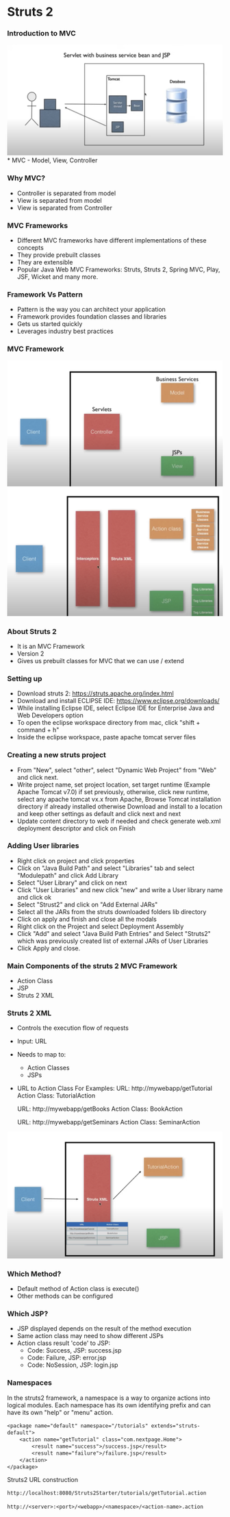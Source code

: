 # Struts 2

### Introduction to MVC
<img src="../images/1.png" width="auto" height="auto" alt="Introduction to MVC" />
* MVC - Model, View, Controller

### Why MVC?
* Controller is separated from model
* View is separated from model
* View is separated from Controller

### MVC Frameworks
* Different MVC frameworks have different implementations of these concepts
* They provide prebuilt classes
* They are extensible
* Popular Java Web MVC Frameworks: Struts, Struts 2, Spring MVC, Play, JSF, Wicket and many more.

### Framework Vs Pattern
* Pattern is the way you can architect your application
* Framework provides foundation classes and libraries
* Gets us started quickly
* Leverages industry best practices

### MVC Framework 
<img src="../images/2.png" width="auto" height="auto" alt="Introduction to MVC" />
<img src="../images/3.png" width="auto" height="auto" alt="Introduction to MVC" />

### About Struts 2
* It is an MVC Framework
* Version 2
* Gives us prebuilt classes for MVC that we can use / extend

### Setting up
* Download struts 2:  https://struts.apache.org/index.html
* Download and install ECLIPSE IDE: https://www.eclipse.org/downloads/
* While installing Eclipse IDE, select Eclipse IDE for Enterprise Java and Web Developers option
* To open the eclipse workspace directory from mac, click "shift + command + h"
* Inside the eclipse workspace, paste apache tomcat server files

### Creating a new struts project
* From "New", select "other", select "Dynamic Web Project" from "Web" and click next.
* Write project name, set project location, set target runtime (Example Apache Tomcat v7.0) if set previously, otherwise, click new runtime, select any apache tomcat vx.x from Apache, Browse Tomcat installation directory if already installed otherwise Download and install to a location and keep other settings as default and click next and next
* Update content directory to web if needed and check generate web.xml deployment descriptor and click on Finish

### Adding User libraries
* Right click on project and click properties
* Click on "Java Build Path" and select "Libraries" tab and select "Modulepath" and click Add Library
* Select "User Library" and click on next
* Click "User Libraries" and new click "new" and write a User library name and click ok
* Select "Strust2" and click on "Add External JARs"
* Select all the JARs from the struts downloaded folders lib directory
* Click on apply and finish and close all the modals
* Right click on the Project and select Deployment Assembly
* Click "Add" and select "Java Build Path Entries" and Select "Struts2" which was previously created list of external JARs of User Libraries
* Click Apply and close.

### Main Components of the struts 2 MVC Framework
* Action Class
* JSP
* Struts 2 XML

### Struts 2 XML
* Controls the execution flow of requests
* Input: URL
* Needs to map to:
    * Action Classes
    * JSPs
* URL to Action Class
For Examples:
    URL: http://mywebapp/getTutorial
    Action Class: TutorialAction

    URL: http://mywebapp/getBooks
    Action Class: BookAction

    URL: http://mywebapp/getSeminars
    Action Class: SeminarAction

<img src="../images/4.png" width="auto" height="auto" alt="Introduction to MVC" />

### Which Method?
* Default method of Action class is execute()
* Other methods can be configured

### Which JSP?
* JSP displayed depends on the result of the method execution
* Same action class may need to show different JSPs
* Action class result 'code' to JSP: 
    * Code: Success, JSP: success.jsp
    * Code: Failure, JSP: error.jsp
    * Code: NoSession, JSP: login.jsp

### Namespaces
In the struts2 framework, a namespace is a way to organize actions into logical modules. Each namespace has its own identifying prefix and can have its own "help" or "menu" action. 
```
<package name="default" namespace="/tutorials" extends="struts-default">
    <action name="getTutorial" class="com.nextpage.Home">
        <result name="success">/success.jsp</result>
        <result name="failure">/failure.jsp</result>
    </action>
</package>
```
Struts2 URL construction
```
http://localhost:8080/Struts2Starter/tutorials/getTutorial.action

http://<server>:<port>/<webapp>/<namespace>/<action-name>.action
```